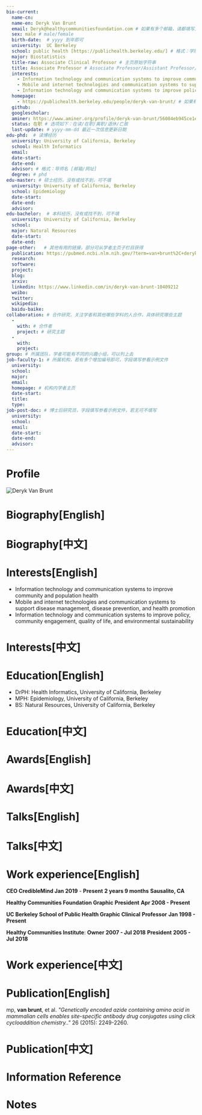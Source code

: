 ```yaml
---
bio-current:
  name-cn: 
  name-en: Deryk Van Brunt
  email: Deryk@healthycommunitiesfoundation.com # 如果有多个邮箱，请都填写上
  sex: male # male/female
  birth-date:  # yyyy 到年即可
  university:  UC Berkeley
  school: public health [https://publichealth.berkeley.edu/] # 格式：学院名称 [学院官网链接]
  major: Biostatistics
  title-raw: Associate Clinical Professor # 主页原始字符串
  title: Associate Professor # Associate Professor/Assistant Professor/Professor
  interests: 
    - Information technology and communication systems to improve community and population health
    - Mobile and internet technologies and communication systems to support disease management, disease prevention, and health promotion
    - Information technology and communication systems to improve policy, community engagement, quality of life, and environmental sustainability # 分点罗列，依次以 ‘-’ 开头
  homepage:
    - https://publichealth.berkeley.edu/people/deryk-van-brunt/ # 如果有多个主页，请都填写上
  github: 
  googlescholar:  
  aminer: https://www.aminer.org/profile/deryk-van-brunt/56084eb945ce1e595f547d72 # 从这里查找 https://www.aminer.org/search/person
  status: 在职 # 选项如下：在读/在职/离职/退休/亡故
  last-update: # yyyy-mm-dd 最近一次信息更新日期
edu-phd:  # 读博经历
  university: University of California, Berkeley
  school: Health Informatics
  email: 
  date-start: 
  date-end: 
  advisor: # 格式：导师名 [邮箱/网址]
  degree: # phd
edu-master: # 硕士经历，没有或找不到，可不填
  university: University of California, Berkeley
  school: Epidemiology
  date-start: 
  date-end: 
  advisor:
edu-bachelor:  # 本科经历，没有或找不到，可不填
  university: University of California, Berkeley 
  school: 
  major: Natural Resources
  date-start: 
  date-end: 
page-other:   # 其他有用的链接，部分可从学者主页子栏目获得
  publication: https://pubmed.ncbi.nlm.nih.gov/?term=van+brunt%2C+deryk
  research: 
  software: 
  project: 
  blog: 
  arxiv: 
  linkedin: https://www.linkedin.com/in/deryk-van-brunt-10409212
  weibo:
  twitter:
  wikipedia:
  baidu-baike:
collaboration: # 合作研究，关注学者和其他哪些学科的人合作，具体研究哪些主题
  - 
    with: # 合作者
    project: # 研究主题
  - 
    with: 
    project: 
group: # 所属团队，学者可能有不同的兴趣小组，可以列上去
job-faculty-1: # 所属机构，若有多个增加编号即可，字段填写参看示例文件
  university: 
  school: 
  major: 
  email: 
  homepage: # 机构内学者主页
  date-start: 
  title: 
  type: 
job-post-doc: # 博士后研究员，字段填写参看示例文件，若无可不填写
  university: 
  school: 
  email: 
  date-start: 
  date-end: 
  advisor: 
---
```


# Profile

![Deryk Van Brunt](https://i1.wp.com/publichealth.berkeley.edu/wp-content/uploads/2019/07/web_Van-Brunt-Deryk-2009-1-e1626912451272.jpg?w=300&ssl=1)

# Biography[English]

# Biography[中文]

# Interests[English]
* Information technology and communication systems to improve community and population health
* Mobile and internet technologies and communication systems to support disease management, disease prevention, and health promotion
* Information technology and communication systems to improve policy, community engagement, quality of life, and environmental sustainability
# Interests[中文]

# Education[English]
- DrPH: Health Informatics, University of California, Berkeley
- MPH: Epidemiology, University of California, Berkeley
- BS: Natural Resources, University of California, Berkeley
# Education[中文]

# Awards[English]

# Awards[中文]

# Talks[English]

# Talks[中文]

# Work experience[English]
**CEO CredibleMind Jan 2019** - **Present** **2 years 9 months** **Sausalito, CA**

**Healthy Communities Foundation Graphic** **President**  **Apr 2008 - Present** 

**UC Berkeley School of Public Health Graphic Clinical** **Professor** **Jan 1998 - Present**

**Healthy Communities Institute**:
  **Owner** **2007 - Jul 2018** 
  **President** **2005 - Jul 2018**
# Work experience[中文]

# Publication[English]

mp, **van brunt**, et al. _"Genetically encoded azide containing amino acid in mammalian cells enables site-specific antibody drug conjugates using click cycloaddition chemistry.."_ 26 (2015): 2249-2260.

# Publication[中文]

# Information Reference

# Notes